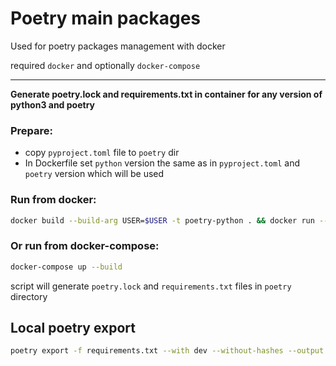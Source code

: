 # Poetry main packages

Used for poetry packages management with docker

required `docker` and optionally `docker-compose`

---


**Generate poetry.lock and requirements.txt in container for any version of python3 and poetry**

### Prepare:

- copy `pyproject.toml` file to `poetry` dir
- In Dockerfile set `python` version the same as in `pyproject.toml` and `poetry` version which will be used


### Run from docker:

```bash
docker build --build-arg USER=$USER -t poetry-python . && docker run --rm -u $USER -v $PWD/poetry:/poetry poetry-python
```

### Or run from docker-compose:
```bash
docker-compose up --build
```

script will generate `poetry.lock` and `requirements.txt` files in `poetry` directory

## Local poetry export
```bash
poetry export -f requirements.txt --with dev --without-hashes --output requirements.txt
```